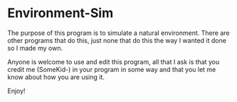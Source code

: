 Environment-Sim
===============
The purpose of this program is to simulate a natural environment. There are other programs that do this, just none that do this the way I wanted it done so I made my own. 

Anyone is welcome to use and edit this program, all that I ask is that you credit me (SomeKid-) in your program in some way and that you let me know about how you are using it. 

Enjoy!
